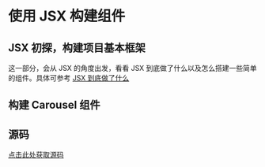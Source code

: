 # 使用 JSX 构建组件

## JSX 初探，构建项目基本框架

这一部分，会从 JSX 的角度出发，看看 JSX 到底做了什么以及怎么搭建一些简单的组件。具体可参考 [JSX 到底做了什么](./JSX到底做了什么.md)

## 构建 Carousel 组件

## 源码

[点击此处获取源码](https://github.com/juventusfc/jsx-component)
